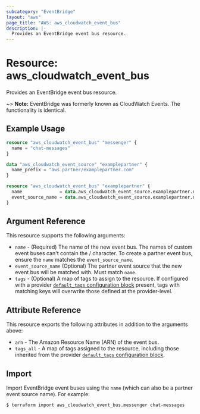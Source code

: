 ```yaml
---
subcategory: "EventBridge"
layout: "aws"
page_title: "AWS: aws_cloudwatch_event_bus"
description: |-
  Provides an EventBridge event bus resource.
---
```


# Resource: aws_cloudwatch_event_bus

Provides an EventBridge event bus resource.

~> **Note:** EventBridge was formerly known as CloudWatch Events. The functionality is identical.

## Example Usage

```terraform
resource "aws_cloudwatch_event_bus" "messenger" {
  name = "chat-messages"
}
```

```terraform
data "aws_cloudwatch_event_source" "examplepartner" {
  name_prefix = "aws.partner/examplepartner.com"
}

resource "aws_cloudwatch_event_bus" "examplepartner" {
  name              = data.aws_cloudwatch_event_source.examplepartner.name
  event_source_name = data.aws_cloudwatch_event_source.examplepartner.name
}
```

## Argument Reference

This resource supports the following arguments:

* `name` - (Required) The name of the new event bus. The names of custom event buses can't contain the / character. To create a partner event bus, ensure the `name` matches the `event_source_name`.
* `event_source_name` (Optional) The partner event source that the new event bus will be matched with. Must match `name`.
* `tags` - (Optional)  A map of tags to assign to the resource. If configured with a provider [`default_tags` configuration block](https://registry.terraform.io/providers/hashicorp/aws/latest/docs#default_tags-configuration-block) present, tags with matching keys will overwrite those defined at the provider-level.

## Attribute Reference

This resource exports the following attributes in addition to the arguments above:

* `arn` - The Amazon Resource Name (ARN) of the event bus.
* `tags_all` - A map of tags assigned to the resource, including those inherited from the provider [`default_tags` configuration block](https://registry.terraform.io/providers/hashicorp/aws/latest/docs#default_tags-configuration-block).

## Import

Import EventBridge event buses using the `name` (which can also be a partner event source name). For example:

```console
$ terraform import aws_cloudwatch_event_bus.messenger chat-messages
```
